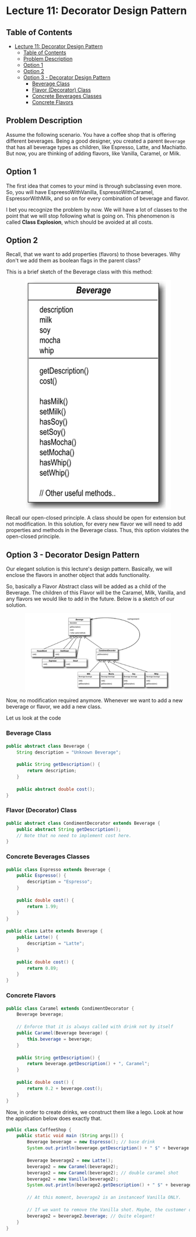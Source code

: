 # Lecture 11: Decorator Design Pattern

## Table of Contents

- [Lecture 11: Decorator Design Pattern](#lecture-11-decorator-design-pattern)
  - [Table of Contents](#table-of-contents)
  - [Problem Description](#problem-description)
  - [Option 1](#option-1)
  - [Option 2](#option-2)
  - [Option 3 - Decorator Design Pattern](#option-3---decorator-design-pattern)
    - [Beverage Class](#beverage-class)
    - [Flavor (Decorator) Class](#flavor-decorator-class)
    - [Concrete Beverages Classes](#concrete-beverages-classes)
    - [Concrete Flavors](#concrete-flavors)

## Problem Description

Assume the following scenario. You have a coffee shop that is offering different beverages.
Being a good designer, you created a parent `Beverage` that has all beverage types as children, like Espresso, Latte, and Machiatto.
But now, you are thinking of adding flavors, like Vanilla, Caramel, or Milk.

## Option 1

The first idea that comes to your mind is through subclassing even more.
So, you will have EspreesoWithVanilla, EspressoWithCaramel, EspressorWithMilk, and so on for every combination of beverage and flavor.

I bet you recognize the problem by now. We will have a lot of classes to the point that we will stop following what is going on. This phenomenon is called **Class Explosion**, which should be avoided at all costs.

## Option 2

Recall, that we want to add properties (flavors) to those beverages. Why don't we add them as boolean flags in the parent class?

This is a brief sketch of the Beverage class with this method:

<img src="images/1741472313918.png" alt="Option 2 Sketch"  style="display: block; margin: 0 auto; width: 400px;"/>

Recall our open-closed principle. A class should be open for extension but not modification.
In this solution, for every new flavor we will need to add properties and methods in the Beverage class. Thus, this option violates the open-closed principle.

## Option 3 - Decorator Design Pattern

Our elegant solution is this lecture's design pattern. Basically, we will enclose the flavors in another object that adds functionality.

So, basically a Flavor Abstract class will be added as a child of the Beverage. The children of this Flavor will be the Caramel, Milk, Vanilla, and any flavors we would like to add in the future. Below is a sketch of our solution.

<img src="images/1741475893144.png" alt="Option 2 Sketch"  style="display: block; margin: 0 auto; width: 400px;"/>

Now, no modification required anymore. Whenever we want to add a new beverage or flavor, we add a new class.

Let us look at the code

### Beverage Class

```java
public abstract class Beverage {
    String description = "Unknown Beverage";

    public String getDescription() {
        return description;
    }

    public abstract double cost();
}
```

### Flavor (Decorator) Class

```java
public abstract class CondimentDecorator extends Beverage {
    public abstract String getDescription();
    // Note that no need to implement cost here.
}
```

### Concrete Beverages Classes

```java
public class Espresso extends Beverage {
    public Espresso() {
        description = "Espresso";
    }

    public double cost() {
        return 1.99;
    }
}

public class Latte extends Beverage {
    public Latte() {
        description = "Latte";
    }

    public double cost() {
        return 0.89;
    }
}
```

### Concrete Flavors

```java
public class Caramel extends CondimentDecorator {
    Beverage beverage;

    // Enforce that it is always called with drink not by itself
    public Caramel(Beverage beverage) {
        this.beverage = beverage;
    }

    public String getDescription() {
        return beverage.getDescription() + ", Caramel";
    }

    public double cost() {
        return 0.2 + beverage.cost();
    }
}
```

Now, in order to create drinks, we construct them like a lego. Look at how the application below does exactly that.

```java
public class CoffeeShop {
    public static void main (String args[]) {
        Beverage beverage = new Espresso(); // base drink
        System.out.println(beverage.getDescription() + " $" + beverage.cost());

        Beverage beverage2 = new Latte();
        beverage2 = new Caramel(beverage2);
        beverage2 = new Caramel(beverage2); // double caramel shot
        beverage2 = new Vanilla(beverage2);
        System.out.println(beverage2.getDescription() + " $" + beverage2.cost());

        // At this moment, beverage2 is an instanceof Vanilla ONLY.

        // If we want to remove the Vanilla shot. Maybe, the customer did not want it anymore.
        beverage2 = beverage2.beverage; // Quite elegant!
    }
}
```